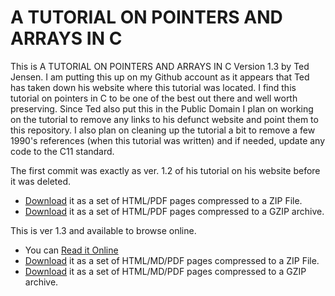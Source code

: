 # A TUTORIAL ON POINTERS AND ARRAYS IN C

This is A TUTORIAL ON POINTERS AND ARRAYS IN C Version 1.3 by Ted Jensen. I am putting this up on my Github account as it appears that Ted has taken down his website where this tutorial was located. I find this tutorial on pointers in C to be one of the best out there and well worth preserving. Since Ted also put this in the Public Domain I plan on working on the tutorial to remove any links to his defunct website and point them to this repository. I also plan on cleaning up the tutorial a bit to remove a few 1990's references (when this tutorial was written) and if needed, update any code to the C11 standard.

The first commit was exactly as ver. 1.2 of his tutorial on his website before it was deleted.
*   [Download](https://github.com/jflaherty/ptrtut13/archive/v1.2.zip) it as a set of HTML/PDF pages compressed to a ZIP File.
*   [Download](https://github.com/jflaherty/ptrtut13/archive/v1.2.tar.gz) it as a set of HTML/PDF pages compressed to a GZIP archive.

This is ver 1.3 and available to browse online.
*   You can [Read it Online](md/pointers.md)
*   [Download](https://github.com/jflaherty/ptrtut13/archive/v1.3.zip) it as a set of HTML/MD/PDF pages compressed to a ZIP File.
*   [Download](https://github.com/jflaherty/ptrtut13/archive/v1.3.tar.gz) it as a set of HTML/MD/PDF pages compressed to a GZIP archive. 
